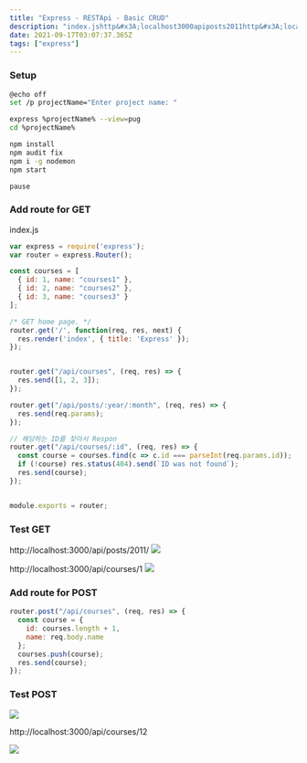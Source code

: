 ```yaml
---
title: "Express - RESTApi - Basic CRUD"
description: "index.jshttp&#x3A;localhost3000apiposts2011http&#x3A;localhost3000apicourses1"
date: 2021-09-17T03:07:37.365Z
tags: ["express"]
---
```

### Setup
``` bash
@echo off
set /p projectName="Enter project name: "

express %projectName% --view=pug
cd %projectName%

npm install
npm audit fix
npm i -g nodemon
npm start

pause
```

### Add route for GET
index.js
``` js
var express = require('express');
var router = express.Router();

const courses = [
  { id: 1, name: "courses1" },
  { id: 2, name: "courses2" },
  { id: 3, name: "courses3" }
];

/* GET home page. */
router.get('/', function(req, res, next) {
  res.render('index', { title: 'Express' });
});


router.get("/api/courses", (req, res) => {
  res.send([1, 2, 3]);
});

router.get("/api/posts/:year/:month", (req, res) => {
  res.send(req.params);
});

// 해당하는 ID를 찾아서 Respon
router.get("/api/courses/:id", (req, res) => {
  const course = courses.find(c => c.id === parseInt(req.params.id));
  if (!course) res.status(404).send(`ID was not found`);
  res.send(course);
});


module.exports = router;

```

### Test GET
http://localhost:3000/api/posts/2011/
![](/velogimages/3d9ef3aa-dd04-4438-b8ae-6a279d63c1b3-image.png)

http://localhost:3000/api/courses/1
![](/velogimages/a7c7845b-2b06-4a2b-819f-f7a44599496a-image.png)

### Add route for POST
``` js
router.post("/api/courses", (req, res) => {
  const course = {
    id: courses.length + 1,
    name: req.body.name
  };
  courses.push(course);
  res.send(course);
});
```

### Test POST
![](/velogimages/a5beb8a5-bbce-4dcd-9e75-a1e11bc72020-image.png)

http://localhost:3000/api/courses/12

![](/velogimages/f5fe6f83-3eef-4def-8a0b-6dc56adc058c-image.png)






